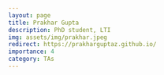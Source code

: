 ```yaml
---
layout: page
title: Prakhar Gupta
description: PhD student, LTI
img: assets/img/prakhar.jpeg
redirect: https://prakharguptaz.github.io/
importance: 4
category: TAs
---
```

